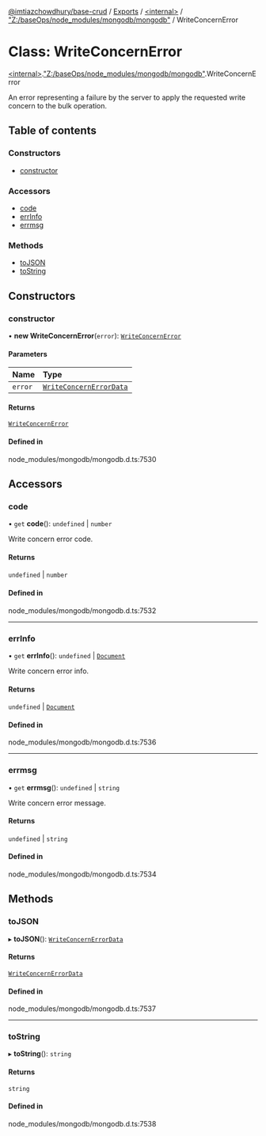 [@imtiazchowdhury/base-crud](../README.md) / [Exports](../modules.md) / [\<internal\>](../modules/internal_.md) / ["Z:/baseOps/node\_modules/mongodb/mongodb"](../modules/internal_._Z__baseOps_node_modules_mongodb_mongodb_.md) / WriteConcernError

# Class: WriteConcernError

[\<internal\>](../modules/internal_.md).["Z:/baseOps/node\_modules/mongodb/mongodb"](../modules/internal_._Z__baseOps_node_modules_mongodb_mongodb_.md).WriteConcernError

An error representing a failure by the server to apply the requested write concern to the bulk operation.

## Table of contents

### Constructors

- [constructor](internal_._Z__baseOps_node_modules_mongodb_mongodb_.WriteConcernError.md#constructor)

### Accessors

- [code](internal_._Z__baseOps_node_modules_mongodb_mongodb_.WriteConcernError.md#code)
- [errInfo](internal_._Z__baseOps_node_modules_mongodb_mongodb_.WriteConcernError.md#errinfo)
- [errmsg](internal_._Z__baseOps_node_modules_mongodb_mongodb_.WriteConcernError.md#errmsg)

### Methods

- [toJSON](internal_._Z__baseOps_node_modules_mongodb_mongodb_.WriteConcernError.md#tojson)
- [toString](internal_._Z__baseOps_node_modules_mongodb_mongodb_.WriteConcernError.md#tostring)

## Constructors

### constructor

• **new WriteConcernError**(`error`): [`WriteConcernError`](internal_._Z__baseOps_node_modules_mongodb_mongodb_.WriteConcernError.md)

#### Parameters

| Name | Type |
| :------ | :------ |
| `error` | [`WriteConcernErrorData`](../interfaces/internal_._Z__baseOps_node_modules_mongodb_mongodb_.WriteConcernErrorData.md) |

#### Returns

[`WriteConcernError`](internal_._Z__baseOps_node_modules_mongodb_mongodb_.WriteConcernError.md)

#### Defined in

node_modules/mongodb/mongodb.d.ts:7530

## Accessors

### code

• `get` **code**(): `undefined` \| `number`

Write concern error code.

#### Returns

`undefined` \| `number`

#### Defined in

node_modules/mongodb/mongodb.d.ts:7532

___

### errInfo

• `get` **errInfo**(): `undefined` \| [`Document`](../interfaces/internal_.Document-1.md)

Write concern error info.

#### Returns

`undefined` \| [`Document`](../interfaces/internal_.Document-1.md)

#### Defined in

node_modules/mongodb/mongodb.d.ts:7536

___

### errmsg

• `get` **errmsg**(): `undefined` \| `string`

Write concern error message.

#### Returns

`undefined` \| `string`

#### Defined in

node_modules/mongodb/mongodb.d.ts:7534

## Methods

### toJSON

▸ **toJSON**(): [`WriteConcernErrorData`](../interfaces/internal_._Z__baseOps_node_modules_mongodb_mongodb_.WriteConcernErrorData.md)

#### Returns

[`WriteConcernErrorData`](../interfaces/internal_._Z__baseOps_node_modules_mongodb_mongodb_.WriteConcernErrorData.md)

#### Defined in

node_modules/mongodb/mongodb.d.ts:7537

___

### toString

▸ **toString**(): `string`

#### Returns

`string`

#### Defined in

node_modules/mongodb/mongodb.d.ts:7538
